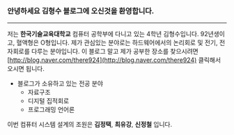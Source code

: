 ### 안녕하세요 김형수 블로그에 오신것을 환영합니다.

-------------

저는 **한국기술교육대학교** 컴퓨터 공학부에 다니고 있는 4학년 김형수입니다.
92년생이고, 혈액형은 O형입니다.
제가 관심있는 분야로는 하드웨어에서의 논리회로 및 전기, 전자회로를 다루는 분야입니다.
이 블로그 말고 제가 공부한 장소를 찾으시려면 [http://blog.naver.com/there924](http://blog.naver.com/there924) 클릭해서 오시면 됩니다.
- 블로그가 소유하고 있는 전공 분야
  - 자료구조
  - 디지털 집적회로
  - 프로그래밍 언어론

이번 컴퓨터 시스템 설계의 조원은 **김정택**, **최유강**, **신정철** 입니다.
